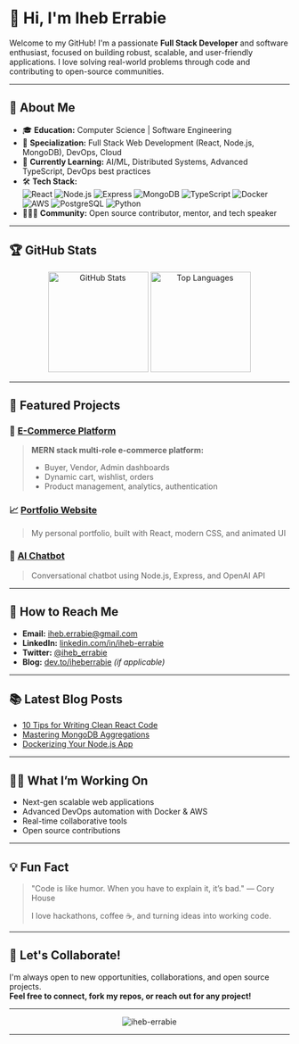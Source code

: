 # 👋 Hi, I'm Iheb Errabie

Welcome to my GitHub! I'm a passionate **Full Stack Developer** and software enthusiast, focused on building robust, scalable, and user-friendly applications. I love solving real-world problems through code and contributing to open-source communities.

---

## 🚀 About Me

- 🎓 **Education:** Computer Science | Software Engineering
- 💼 **Specialization:** Full Stack Web Development (React, Node.js, MongoDB), DevOps, Cloud
- 🌱 **Currently Learning:** AI/ML, Distributed Systems, Advanced TypeScript, DevOps best practices
- 🛠️ **Tech Stack:**  
  ![React](https://img.shields.io/badge/-React-61DAFB?style=flat-square&logo=React&logoColor=black)
  ![Node.js](https://img.shields.io/badge/-Node.js-339933?style=flat-square&logo=Node.js&logoColor=white)
  ![Express](https://img.shields.io/badge/-Express-000000?style=flat-square&logo=Express&logoColor=white)
  ![MongoDB](https://img.shields.io/badge/-MongoDB-47A248?style=flat-square&logo=MongoDB&logoColor=white)
  ![TypeScript](https://img.shields.io/badge/-TypeScript-3178C6?style=flat-square&logo=TypeScript&logoColor=white)
  ![Docker](https://img.shields.io/badge/-Docker-2496ED?style=flat-square&logo=Docker&logoColor=white)
  ![AWS](https://img.shields.io/badge/-AWS-232F3E?style=flat-square&logo=Amazon-AWS&logoColor=white)
  ![PostgreSQL](https://img.shields.io/badge/-PostgreSQL-336791?style=flat-square&logo=PostgreSQL&logoColor=white)
  ![Python](https://img.shields.io/badge/-Python-3776AB?style=flat-square&logo=Python&logoColor=white)
- 🧑‍🤝‍🧑 **Community:** Open source contributor, mentor, and tech speaker

---

## 🏆 GitHub Stats

<p align="center">
  <img src="https://github-readme-stats.vercel.app/api?username=iheb-errabie&show_icons=true&theme=radical&count_private=true" alt="GitHub Stats" height="180" />
  <img src="https://github-readme-stats.vercel.app/api/top-langs/?username=iheb-errabie&layout=compact&theme=radical" alt="Top Languages" height="180" />
</p>

---

## 🧩 Featured Projects

### 🛒 [E-Commerce Platform](https://github.com/iheb-errabie/ecommerce-platform)
> **MERN stack multi-role e-commerce platform:**  
> - Buyer, Vendor, Admin dashboards  
> - Dynamic cart, wishlist, orders  
> - Product management, analytics, authentication

### 📈 [Portfolio Website](https://github.com/iheb-errabie/portfolio)
> My personal portfolio, built with React, modern CSS, and animated UI

### 🤖 [AI Chatbot](https://github.com/iheb-errabie/ai-chatbot)
> Conversational chatbot using Node.js, Express, and OpenAI API

---

## 📣 How to Reach Me

- **Email:** iheb.errabie@gmail.com
- **LinkedIn:** [linkedin.com/in/iheb-errabie](https://www.linkedin.com/in/iheb-errabie/)
- **Twitter:** [@iheb_errabie](https://twitter.com/iheb_errabie)
- **Blog:** [dev.to/iheberrabie](https://dev.to/iheberrabie) *(if applicable)*

---

## 📚 Latest Blog Posts

<!-- BLOG-POST-LIST:START -->
- [10 Tips for Writing Clean React Code](https://dev.to/iheberrabie/10-tips-for-writing-clean-react-code-1234)
- [Mastering MongoDB Aggregations](https://dev.to/iheberrabie/mastering-mongodb-aggregations-5678)
- [Dockerizing Your Node.js App](https://dev.to/iheberrabie/dockerizing-your-nodejs-app-91011)
<!-- BLOG-POST-LIST:END -->

---

## 🧑‍💻 What I’m Working On

- Next-gen scalable web applications
- Advanced DevOps automation with Docker & AWS
- Real-time collaborative tools
- Open source contributions

---

## 💡 Fun Fact

> "Code is like humor. When you have to explain it, it’s bad." — Cory House
>
> I love hackathons, coffee ☕, and turning ideas into working code.

---

## 🤝 Let's Collaborate!

I'm always open to new opportunities, collaborations, and open source projects.  
**Feel free to connect, fork my repos, or reach out for any project!**

---

<p align="center">
  <img src="https://komarev.com/ghpvc/?username=iheb-errabie&label=Profile%20views&color=0e75b6&style=flat" alt="iheb-errabie" />
</p>

---
